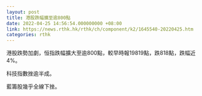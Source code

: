 ```yaml
---
layout: post
title: 港股跌幅擴至逾800點
date: 2022-04-25 14:56:54.000000000 +08:00
link: https://news.rthk.hk/rthk/ch/component/k2/1645540-20220425.htm
categories: rthk
---
```


港股跌勢加劇，恒指跌幅擴大至逾800點，較早時報19819點，跌818點，跌幅近4%。

科技指數挫逾半成。

藍籌股幾乎全線下挫。

